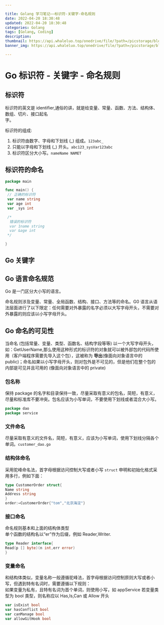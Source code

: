 ```yaml
---

title: Golang 学习笔记——标识符-关键字-命名规则
date: 2022-04-20 18:30:48
updated: 2022-04-20 18:30:48
categories: Golang
tags: [Golang, Coding]
description:
thumbnail: https://api.whaleluo.top/onedrive/file/?path=/picstorage/blog/Golang/icon_img.png&webp=true
banner_img: https://api.whaleluo.top/onedrive/file/?path=/picstorage/blog/Golang/icon_img.png&webp=true

---
```


# Go 标识符 - 关键字 - 命名规则

## 标识符

标识符的英文是 identifier,通俗的讲，就是给变量、常量、函数、方法、结构体、数组、切片、接口起名  
字。

标识符的组成:

1. 标识符由数字、字母和下划线 (_) 组成。`123abc_`
2. 只能以字母和下划线 (_) 开头。`abc123_sysVar123abc`
3. 标识符区分大小写。`nameName NAMET`

## 标识符的命名

```go
package main

func main() {
 // 正确的标识符
 var name string
 var age int
 var _sys int

 /*
  错误的标识符
  var 1name string
  var &age int
 */

}
```

## Go 关键字

## Go 语言命名规范

Go 是一门区分大小写的语言。

命名规则涉及变量、常量、全局函数、结构、接口、方法等的命名。G0 语言从语法层面进行了以下限定：任何需要对外暴露的名字必须以大写字母开头，不需要对外暴露的则应该以小写字母开头。

## Go 命名的可见性

当命名 (包括常量、变量、类型、函数名、结构字段等等) 以一个大写字母开头，如：GetUserName,那么使用这种形式的标识符的对象就可以被外部包的代码所使用（客户端程序需要先导入这个包），这被称为 **导出**(像面向对象语言中的 public)；命名如果以小写字母开头，则对包外是不可见的，但是他们在整个包的内部是可见并且可用的 (像面向对象语言中的 private)

### 包名称

保持 package 的名字和目录保持一致，尽量采取有意义的包名，简短，有意义，尽量和标准库不要冲突。包名应该为小写单词，不要使用下划线或者混合大小写。

```go
package dao  
package service
```

### 文件命名

尽量采取有意义的文件名，简短，有意义，应该为小写单词，使用下划线分隔各个单词。`customer_dao.go`

### 结构体命名

采用驼峰命名法，首字母根据访问控制大写或者小写 `struct` 申明和初始化格式采用多行，例如下面：

```go
type CustomerOrder struct{
Name string
Address string
}
order:=CustomerOrder{"tom","北京海淀"}
```

### 接口命名

命名规则基本和上面的结构体类型  
单个函数的结构名以“er”作为后缀，例如 Reader,Writer.

```go
type Reader interface{
Read(p [] byte)(n int,err error)
}
```

### 变量命名

和结构体类似，变量名称一般遵循驼峰法，首字母根据访问控制原则大写或者小写，但遇到特有名词时，需要遵循以下规则：  
如果变量为私有，且特有名词为首个单词，则使用小写，如 appService 若变量类型为 bool 类型，则名称应以 Has,Is,Can 或 Allow 开头

```go
var isExist bool
var hasConflict bool
var canManage bool
var allowGitHook bool
```
